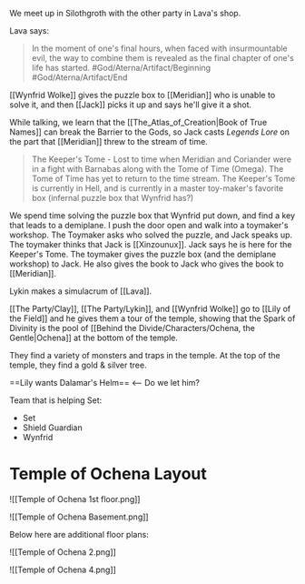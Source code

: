 We meet up in Silothgroth with the other party in Lava's shop. 

Lava says:
> In the moment of one's final hours, when faced with insurmountable evil, the way to combine them is revealed as the final chapter of one's life has started. #God/Aterna/Artifact/Beginning #God/Aterna/Artifact/End 

[[Wynfrid Wolke]] gives the puzzle box to [[Meridian]] who is unable to solve it, and then [[Jack]] picks it up and says he'll give it a shot.   

While talking, we learn that the [[The_Atlas_of_Creation|Book of True Names]] can break the Barrier to the Gods, so Jack casts _Legends Lore_ on the part that [[Meridian]] threw to the stream of time. 

> The Keeper's Tome - Lost to time when Meridian and Coriander were in a fight with Barnabas along with the Tome of Time (Omega). The Tome of Time has yet to return to the time stream. The Keeper's Tome is currently in Hell, and is currently in a master toy-maker's favorite box (infernal puzzle box that Wynfrid has?)

We spend time solving the puzzle box that Wynfrid put down, and find a key that leads to a demiplane. I push the door open and walk into a toymaker's workshop. The Toymaker asks who solved the puzzle, and Jack speaks up. The toymaker thinks that Jack is [[Xinzounux]]. Jack says he is here for the Keeper's Tome. The toymaker gives the puzzle box (and the demiplane workshop) to Jack. He also gives the book to Jack who gives the book to [[Meridian]]. 

Lykin makes a simulacrum of [[Lava]]. 

[[The Party/Clay]], [[The Party/Lykin]], and [[Wynfrid Wolke]] go to [[Lily of the Field]] and he gives them a tour of the temple, showing that the Spark of Divinity is the pool of [[Behind the Divide/Characters/Ochena, the Gentle|Ochena]] at the bottom of the temple. 

They find a variety of monsters and traps in the temple. At the top of the temple, they find a gold & silver tree. 

==Lily wants Dalamar's Helm== <-- Do we let him?

Team that is helping Set:
- Set
- Shield Guardian
- Wynfrid

# Temple of Ochena Layout

![[Temple of Ochena 1st floor.png]]

![[Temple of Ochena Basement.png]]

Below here are additional floor plans:

![[Temple of Ochena 2.png]]

![[Temple of Ochena 4.png]]